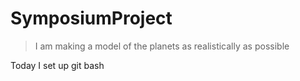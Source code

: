 SymposiumProject
=======

>I am making a model of the planets as realistically as possible

Today I set up git bash
